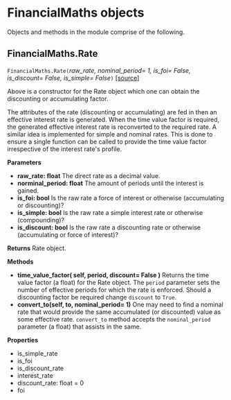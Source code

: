 # FinancialMaths objects 
Objects and methods in the module comprise of the following.

## FinancialMaths.Rate 

`FinancialMaths.Rate(`*raw_rate, nominal_period=  1, is_foi=  False,  is_discount=  False,  is_simple=  False*`)` [[source]](https://github.com/murigibrian/FinancialMaths/blob/main/src/FinancialMaths_murigibrian/InterestRates.py)

Above is a constructor for the Rate object which one can obtain the discounting or accumulating factor. 

The attributes of the rate (discounting or accumulating) are fed in then an effective interest rate is generated. When the time value factor is required, the generated effective interest rate is reconverted to the required rate.  A similar idea is implemented for simple and nominal rates. This is done to ensure a single function can be called to provide the time value factor irrespective of the interest rate's profile. 

**Parameters**
- **raw_rate: float** 
The direct rate as a decimal value.  
- **norminal_period: float**
The amount of periods until the interest is gained. 
- **is_foi: bool**
Is the raw rate a force of interest or otherwise (accumulating or discounting)?
- **is_simple: bool**
Is the raw rate a simple interest rate or otherwise (compounding)?
- **is_discount: bool**
Is the raw rate a discounting rate or otherwise (accumulating or force of interest)?

**Returns**
Rate object. 

**Methods**
* **time_value_factor( self, period, discount=  False )**
Returns the time value factor (a float) for the Rate object. The `period` parameter sets the number of effective periods for which the rate is enforced. Should a discounting factor be required change `discount` to `True`.
* **convert_to(self, to, nominal_period=  1)**
One may need to find a nominal rate that would provide the same accumulated (or discounted) value as some effective rate. `convert_to` method accepts the `nominal_period` parameter (a float) that assists in the same.

**Properties**
* is_simple_rate 
* is_foi
* is_discount_rate 
* interest_rate 
* discount_rate: float = 0
* foi 
